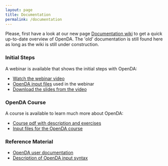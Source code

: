 ```yaml
---
layout: page
title: Documentation
permalink: /documentation
---
```

Please, first have a look at our new page [Documentation wiki](https://openda.org/documentation_wiki) to get a quick up-to-date overview of OpenDA. The 'old' documentation is still found here as long as the wiki is still under construction. 

### Initial Steps

A webinar is available that shows the initial steps with OpenDA:

* [Watch the webinar video](https://openda.org/assets/presentation.mp4)
* [OpenDA input files](https://openda.org/assets/estuary_2.1.zip) used in the webinar
* [Download the slides from the video](https://openda.org/assets/openda_webinar.pdf)

### OpenDA Course

A course is available to learn much more about OpenDA:

* [Course pdf with description and exercises](https://openda.org/assets/openda_course.pdf) 
* [Input files for the OpenDA course](https://openda.org/assets/openda_student.zip) 

### Reference Material

* [OpenDA user documentation](https://openda.org/assets/OpenDA_documentation.pdf)
* [Description of OpenDA input syntax](https://openda.org/docu/openda_2.4/doc/xmlSchemasHTML/index.html)
